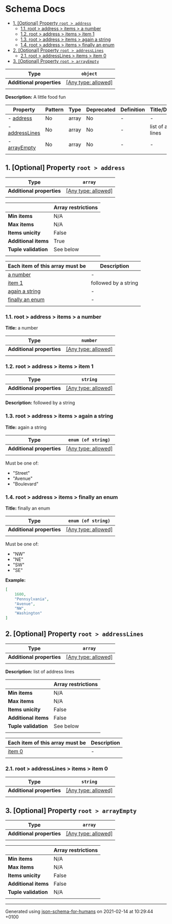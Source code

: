 # Schema Docs

- [1. [Optional] Property `root > address`](#address)
  - [1.1. root > address > items > a number](#autogenerated_heading_2)
  - [1.2. root > address > items > item 1](#autogenerated_heading_3)
  - [1.3. root > address > items > again a string](#autogenerated_heading_4)
  - [1.4. root > address > items > finally an enum](#autogenerated_heading_5)
- [2. [Optional] Property `root > addressLines`](#addressLines)
  - [2.1. root > addressLines > items > item 0](#autogenerated_heading_6)
- [3. [Optional] Property `root > arrayEmpty`](#arrayEmpty)

| Type                      | `object`                                                                  |
| ------------------------- | ------------------------------------------------------------------------- |
| **Additional properties** | [[Any type: allowed]](# "Additional Properties of any type are allowed.") |
|                           |                                                                           |

**Description:** A little food fun

| Property                         | Pattern | Type  | Deprecated | Definition | Title/Description     |
| -------------------------------- | ------- | ----- | ---------- | ---------- | --------------------- |
| - [address](#address )           | No      | array | No         | -          | -                     |
| - [addressLines](#addressLines ) | No      | array | No         | -          | list of address lines |
| - [arrayEmpty](#arrayEmpty )     | No      | array | No         | -          | -                     |
|                                  |         |       |            |            |                       |

## <a name="address"></a>1. [Optional] Property `root > address`

| Type                      | `array`                                                                   |
| ------------------------- | ------------------------------------------------------------------------- |
| **Additional properties** | [[Any type: allowed]](# "Additional Properties of any type are allowed.") |
|                           |                                                                           |

|                      | Array restrictions |
| -------------------- | ------------------ |
| **Min items**        | N/A                |
| **Max items**        | N/A                |
| **Items unicity**    | False              |
| **Additional items** | True               |
| **Tuple validation** | See below          |
|                      |                    |

| Each item of this array must be      | Description          |
| ------------------------------------ | -------------------- |
| [a number](#address_items_i0)        | -                    |
| [item 1](#address_items_i1)          | followed by a string |
| [again a string](#address_items_i2)  | -                    |
| [finally an enum](#address_items_i3) | -                    |
|                                      |                      |

### <a name="autogenerated_heading_2"></a>1.1. root > address > items > a number

**Title:** a number

| Type                      | `number`                                                                  |
| ------------------------- | ------------------------------------------------------------------------- |
| **Additional properties** | [[Any type: allowed]](# "Additional Properties of any type are allowed.") |
|                           |                                                                           |

### <a name="autogenerated_heading_3"></a>1.2. root > address > items > item 1

| Type                      | `string`                                                                  |
| ------------------------- | ------------------------------------------------------------------------- |
| **Additional properties** | [[Any type: allowed]](# "Additional Properties of any type are allowed.") |
|                           |                                                                           |

**Description:** followed by a string

### <a name="autogenerated_heading_4"></a>1.3. root > address > items > again a string

**Title:** again a string

| Type                      | `enum (of string)`                                                        |
| ------------------------- | ------------------------------------------------------------------------- |
| **Additional properties** | [[Any type: allowed]](# "Additional Properties of any type are allowed.") |
|                           |                                                                           |

Must be one of:
* "Street"
* "Avenue"
* "Boulevard"

### <a name="autogenerated_heading_5"></a>1.4. root > address > items > finally an enum

**Title:** finally an enum

| Type                      | `enum (of string)`                                                        |
| ------------------------- | ------------------------------------------------------------------------- |
| **Additional properties** | [[Any type: allowed]](# "Additional Properties of any type are allowed.") |
|                           |                                                                           |

Must be one of:
* "NW"
* "NE"
* "SW"
* "SE"

**Example:** 

```json
[
    1600,
    "Pennsylvania",
    "Avenue",
    "NW",
    "Washington"
]
```

## <a name="addressLines"></a>2. [Optional] Property `root > addressLines`

| Type                      | `array`                                                                   |
| ------------------------- | ------------------------------------------------------------------------- |
| **Additional properties** | [[Any type: allowed]](# "Additional Properties of any type are allowed.") |
|                           |                                                                           |

**Description:** list of address lines

|                      | Array restrictions |
| -------------------- | ------------------ |
| **Min items**        | N/A                |
| **Max items**        | N/A                |
| **Items unicity**    | False              |
| **Additional items** | False              |
| **Tuple validation** | See below          |
|                      |                    |

| Each item of this array must be  | Description |
| -------------------------------- | ----------- |
| [item 0](#addressLines_items_i0) | -           |
|                                  |             |

### <a name="autogenerated_heading_6"></a>2.1. root > addressLines > items > item 0

| Type                      | `string`                                                                  |
| ------------------------- | ------------------------------------------------------------------------- |
| **Additional properties** | [[Any type: allowed]](# "Additional Properties of any type are allowed.") |
|                           |                                                                           |

## <a name="arrayEmpty"></a>3. [Optional] Property `root > arrayEmpty`

| Type                      | `array`                                                                   |
| ------------------------- | ------------------------------------------------------------------------- |
| **Additional properties** | [[Any type: allowed]](# "Additional Properties of any type are allowed.") |
|                           |                                                                           |

|                      | Array restrictions |
| -------------------- | ------------------ |
| **Min items**        | N/A                |
| **Max items**        | N/A                |
| **Items unicity**    | False              |
| **Additional items** | False              |
| **Tuple validation** | N/A                |
|                      |                    |

----------------------------------------------------------------------------------------------------------------------------
Generated using [json-schema-for-humans](https://github.com/coveooss/json-schema-for-humans) on 2021-02-14 at 10:29:44 +0100